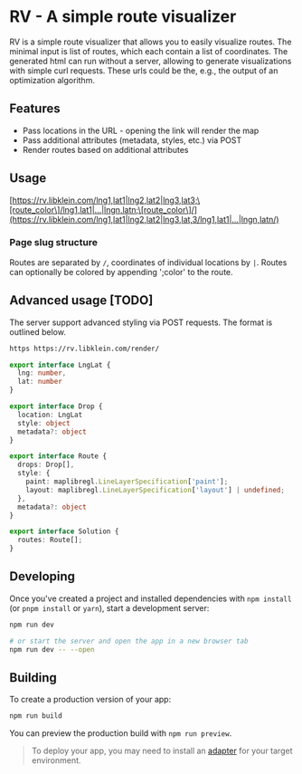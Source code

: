 # RV - A simple route visualizer

RV is a simple route visualizer that allows you to easily visualize routes.
The minimal input is list of routes, which each contain a list of coordinates.
The generated html can run without a server, allowing to generate visualizations with simple curl requests.
These urls could be the, e.g., the output of an optimization algorithm.

## Features

* Pass locations in the URL - opening the link will render the map
* Pass additional attributes (metadata, styles, etc.) via POST
* Render routes based on additional attributes

## Usage

[https://rv.libklein.com/lng1,lat1|lng2,lat2|lng3,lat3;\[route_color\]/lng1,lat1|...|lngn,latn;\[route_color\]/](https://rv.libklein.com/lng1,lat1|lng2,lat2|lng3,lat,3/lng1,lat1|...|lngn,latn/)

### Page slug structure

Routes are separated by `/`, coordinates of individual locations by `|`.
Routes can optionally be colored by appending ';color' to the route.

## Advanced usage [TODO]

The server support advanced styling via POST requests. The format is outlined below.

```bash 
https https://rv.libklein.com/render/
```

```typescript
export interface LngLat {
  lng: number,
  lat: number
}

export interface Drop {
  location: LngLat
  style: object
  metadata?: object
}

export interface Route {
  drops: Drop[],
  style: {
    paint: maplibregl.LineLayerSpecification['paint'];
    layout: maplibregl.LineLayerSpecification['layout'] | undefined;
  },
  metadata?: object
}

export interface Solution {
  routes: Route[];
}
```

## Developing

Once you've created a project and installed dependencies with `npm install` (or `pnpm install` or `yarn`), start a development server:

```bash
npm run dev

# or start the server and open the app in a new browser tab
npm run dev -- --open
```

## Building

To create a production version of your app:

```bash
npm run build
```

You can preview the production build with `npm run preview`.

> To deploy your app, you may need to install an [adapter](https://kit.svelte.dev/docs/adapters) for your target environment.
